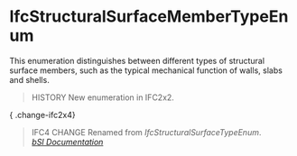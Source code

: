 IfcStructuralSurfaceMemberTypeEnum
==================================
This enumeration distinguishes between different types of structural surface
members, such as the typical mechanical function of walls, slabs and shells.  
  
> HISTORY  New enumeration in IFC2x2.  
  
{ .change-ifc2x4}  
> IFC4 CHANGE  Renamed from _IfcStructuralSurfaceTypeEnum_.  
[ _bSI
Documentation_](https://standards.buildingsmart.org/IFC/DEV/IFC4_2/FINAL/HTML/schema/ifcstructuralanalysisdomain/lexical/ifcstructuralsurfacemembertypeenum.htm)


